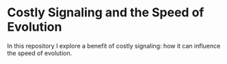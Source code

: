 # Costly Signaling and the Speed of Evolution
In this repository I explore a benefit of costly signaling: how it can influence the speed of evolution.

